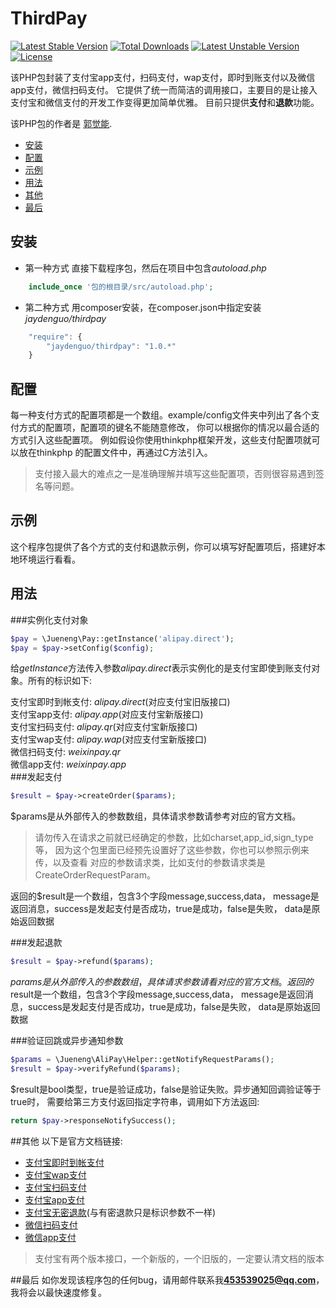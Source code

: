 ThirdPay
===============
[![Latest Stable Version](https://poser.pugx.org/jaydenguo/thirdpay/v/stable)](https://packagist.org/packages/jaydenguo/thirdpay)
[![Total Downloads](https://poser.pugx.org/jaydenguo/thirdpay/downloads)](https://packagist.org/packages/jaydenguo/thirdpay)
[![Latest Unstable Version](https://poser.pugx.org/jaydenguo/thirdpay/v/unstable)](https://packagist.org/packages/jaydenguo/thirdpay)
[![License](https://poser.pugx.org/jaydenguo/thirdpay/license)](https://packagist.org/packages/jaydenguo/thirdpay)

该PHP包封装了支付宝app支付，扫码支付，wap支付，即时到账支付以及微信app支付，微信扫码支付。
它提供了统一而简洁的调用接口，主要目的是让接入支付宝和微信支付的开发工作变得更加简单优雅。
目前只提供**支付**和**退款**功能。

该PHP包的作者是 [郭觉能](http://www.jueneng.org).

* [安装](#安装)
* [配置](#配置)
* [示例](#示例)
* [用法](#用法)
* [其他](#其他)
* [最后](#最后)

## 安装
+ 第一种方式 直接下载程序包，然后在项目中包含*autoload.php*  
```php
    include_once '包的根目录/src/autoload.php';
```

+ 第二种方式 用composer安装，在composer.json中指定安装*jaydenguo/thirdpay*  
```js
    "require": {
        "jaydenguo/thirdpay": "1.0.*"
    }
```
## 配置
每一种支付方式的配置项都是一个数组。example/config文件夹中列出了各个支付方式的配置项，配置项的键名不能随意修改，
你可以根据你的情况以最合适的方式引入这些配置项。 例如假设你使用thinkphp框架开发，这些支付配置项就可以放在thinkphp
的配置文件中，再通过C方法引入。 

>支付接入最大的难点之一是准确理解并填写这些配置项，否则很容易遇到签名等问题。

## 示例
这个程序包提供了各个方式的支付和退款示例，你可以填写好配置项后，搭建好本地环境运行看看。

## 用法
###实例化支付对象
```php
$pay = \Jueneng\Pay::getInstance('alipay.direct');
$pay = $pay->setConfig($config);
```
给*getInstance*方法传入参数*alipay.direct*表示实例化的是支付宝即使到账支付对象。所有的标识如下:

支付宝即时到帐支付: *alipay.direct*(对应支付宝旧版接口)  
支付宝app支付: *alipay.app*(对应支付宝新版接口)   
支付宝扫码支付: *alipay.qr*(对应支付宝新版接口)   
支付宝wap支付: *alipay.wap*(对应支付宝新版接口)   
微信扫码支付: *weixinpay.qr*  
微信app支付: *weixinpay.app*    
###发起支付
```php
$result = $pay->createOrder($params);
```
$params是从外部传入的参数数组，具体请求参数请参考对应的官方文档。
>请勿传入在请求之前就已经确定的参数，比如charset,app_id,sign_type等，
因为这个包里面已经预先设置好了这些参数，你也可以参照示例来传，以及查看
对应的参数请求类，比如支付的参数请求类是CreateOrderRequestParam。

返回的$result是一个数组，包含3个字段message,success,data，
message是返回消息，success是发起支付是否成功，true是成功，false是失败，
data是原始返回数据

###发起退款
```php
$result = $pay->refund($params);
```
$params是从外部传入的参数数组，具体请求参数请看对应的官方文档。  
返回的$result是一个数组，包含3个字段message,success,data，
message是返回消息，success是发起支付是否成功，true是成功，false是失败，
data是原始返回数据

###验证回跳或异步通知参数
```php
$params = \Jueneng\AliPay\Helper::getNotifyRequestParams();
$result = $pay->verifyRefund($params);
```
$result是bool类型，true是验证成功，false是验证失败。异步通知回调验证等于true时，
需要给第三方支付返回指定字符串，调用如下方法返回:
```php
return $pay->responseNotifySuccess();
```
##其他
以下是官方文档链接:
+ [支付宝即时到帐支付](https://doc.open.alipay.com/doc2/detail?treeId=62&articleId=103566&docType=1)
+ [支付宝wap支付](https://doc.open.alipay.com/doc2/detail?treeId=203&articleId=105288&docType=1)
+ [支付宝扫码支付](https://doc.open.alipay.com/docs/doc.htm?spm=a219a.7629140.0.0.548tMo&treeId=194&articleId=105203&docType=1)
+ [支付宝app支付](https://doc.open.alipay.com/doc2/detail?treeId=204&articleId=105051&docType=1)
+ [支付宝无密退款](https://doc.open.alipay.com/doc2/detail?treeId=62&articleId=103566&docType=1)(与有密退款只是标识参数不一样)
+ [微信扫码支付](https://pay.weixin.qq.com/wiki/doc/api/native.php?chapter=6_1)
+ [微信app支付](https://pay.weixin.qq.com/wiki/doc/api/app/app.php?chapter=8_1)

>支付宝有两个版本接口，一个新版的，一个旧版的，一定要认清文档的版本

##最后
如你发现该程序包的任何bug，请用邮件联系我**453539025@qq.com**，我将会以最快速度修复。